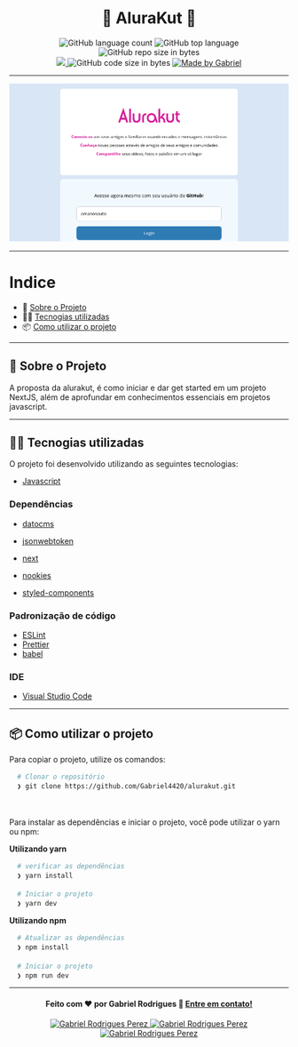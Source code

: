 <h1 align="center">
  💬 AluraKut 💬
</h1>

<p align="center">
   <img alt="GitHub language count" src="https://img.shields.io/github/languages/count/Gabriel4420/alurakut">

  <img alt="GitHub top language" src="https://img.shields.io/github/languages/top/Gabriel4420/alurakut?logo=html">

  <img alt="GitHub repo size in bytes" src="https://img.shields.io/github/repo-size/Gabriel4420/alurakut?color=green">

  <br>
  
  <a href="https://www.codacy.com/manual/Gabriel4420/alurakut?utm_source=github.com&amp;utm_medium=referral&amp;utm_content=Gabriel4420/alurakut&amp;utm_campaign=Badge_Grade">
    <img src="https://app.codacy.com/project/badge/Grade/6dd6b46abeb14e99935a2b9ac5c6ede2"/>
  </a>
  
  <img alt="GitHub code size in bytes" src="https://img.shields.io/github/last-commit/Gabriel4420/alurakut">


  <a href="https://www.linkedin.com/in/gabriel-rodrigues-perez-2069b072/">
    <img alt="Made by Gabriel" src="https://img.shields.io/badge/made%20by-Gabriel-%2304D361">
  </a>
</p>

---

<p align="center">
  <img alt="Gif da Aplicação" src="src/assets/HomeApp.png" />
</p>

---

# Indice

- :rocket: [Sobre o Projeto](#rocket-sobre-o-projeto)
- 👨‍💻️ [Tecnogias utilizadas](#%EF%B8%8F-tecnogias-utilizadas)
- 📦️ [Como utilizar o projeto](#%EF%B8%8F-como-utilizar-o-projeto)
---

## :rocket: Sobre o Projeto

A proposta da alurakut, é como iniciar e dar 
get started em um projeto NextJS, além de aprofundar
em conhecimentos essenciais em projetos javascript.

---

## 👨‍💻️ Tecnogias utilizadas

O projeto foi desenvolvido utilizando as seguintes tecnologias:

- [Javascript](https://www.alura.com.br/artigos/next-js-vantagens?gclid=CjwKCAjwos-HBhB3EiwAe4xM9zi7vMs0t7T6jwTcwl18GhhQkKL-tZiG6n6qL2M9xBC9j7FexChPLxoCACYQAvD_BwE)


### Dependências

  - [datocms](https://www.datocms.com)
  - [jsonwebtoken](https://www.npmjs.com/package/jsonwebtoken)
  - [next](https://www.alura.com.br/artigos/next-js-vantagens?gclid=CjwKCAjwos-HBhB3EiwAe4xM9zi7vMs0t7T6jwTcwl18GhhQkKL-tZiG6n6qL2M9xBC9j7FexChPLxoCACYQAvD_BwE)
  
  - [nookies](https://www.npmjs.com/package/nookies)
  - [styled-components](https://styled-components.com/docs/basics)




### Padronização de código

  - [ESLint](https://eslint.org/)
  - [Prettier](https://prettier.io/)
  - [babel](https://babeljs.io)

### IDE

  - [Visual Studio Code](https://code.visualstudio.com/)

---

## 📦️ Como utilizar o projeto

Para copiar o projeto, utilize os comandos:

```bash
  # Clonar o repositório
  ❯ git clone https://github.com/Gabriel4420/alurakut.git

 
```
Para instalar as dependências e iniciar o projeto, você pode utilizar o yarn ou npm:

**Utilizando yarn**

```bash
  # verificar as dependências
  ❯ yarn install
   
  # Iniciar o projeto
  ❯ yarn dev
```

**Utilizando npm**


```bash
  # Atualizar as dependências
  ❯ npm install

  # Iniciar o projeto
  ❯ npm run dev
```

---

<h4 align="center">
  Feito com ❤️ por Gabriel Rodrigues 👋️ <a href="mailto:gabriel_rodrigues_perez@hotmail.com">Entre em contato!</a>
</h4>

<p align="center">

  <a href="https://www.linkedin.com/in/gabriel-rodrigues-perez-2069b072/">
    <img alt="Gabriel Rodrigues Perez" src="https://img.shields.io/badge/LinkedIn-Gabriel_Rodrigues-0e76a8?style=flat&logoColor=white&logo=linkedin">
  </a>
  <a href="https://www.facebook.com/gabriel.rodrigues.perez">
    <img alt="Gabriel Rodrigues Perez" src="https://img.shields.io/badge/Facebook-Gabriel_Rodrigues-1778F2?style=flat&logoColor=white&logo=facebook">
  </a>
  <a href="https://www.instagram.com/gabriel_rodrigues_perez/">
    <img alt="Gabriel Rodrigues Perez" src="https://img.shields.io/badge/Instagram-@gabriel4420-833AB4?style=flat&logoColor=white&logo=instagram">
  </a>
  
  
</p>